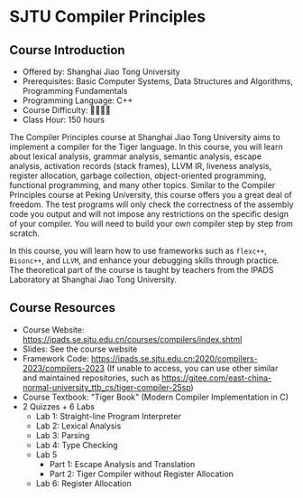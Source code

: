 # SJTU Compiler Principles

## Course Introduction

- Offered by: Shanghai Jiao Tong University
- Prerequisites: Basic Computer Systems, Data Structures and Algorithms, Programming Fundamentals
- Programming Language: C++
- Course Difficulty: 🌟🌟🌟🌟
- Class Hour: 150 hours

The Compiler Principles course at Shanghai Jiao Tong University aims to implement a compiler for the Tiger language. In this course, you will learn about lexical analysis, grammar analysis, semantic analysis, escape analysis, activation records (stack frames), LLVM IR, liveness analysis, register allocation, garbage collection, object-oriented programming, functional programming, and many other topics. Similar to the Compiler Principles course at Peking University, this course offers you a great deal of freedom. The test programs will only check the correctness of the assembly code you output and will not impose any restrictions on the specific design of your compiler. You will need to build your own compiler step by step from scratch.

In this course, you will learn how to use frameworks such as `flexc++`, `Bisonc++`, and `LLVM`, and enhance your debugging skills through practice. The theoretical part of the course is taught by teachers from the IPADS Laboratory at Shanghai Jiao Tong University.

## Course Resources

- Course Website: <https://ipads.se.sjtu.edu.cn/courses/compilers/index.shtml>
- Slides: See the course website
- Framework Code: <https://ipads.se.sjtu.edu.cn:2020/compilers-2023/compilers-2023> (If unable to access, you can use other similar and maintained repositories, such as <https://gitee.com/east-china-normal-university_ttb_cs/tiger-compiler-25sp>)
- Course Textbook: "Tiger Book" (Modern Compiler Implementation in C)
- 2 Quizzes + 6 Labs
    - Lab 1: Straight-line Program Interpreter
    - Lab 2: Lexical Analysis
    - Lab 3: Parsing
    - Lab 4: Type Checking
    - Lab 5
        - Part 1: Escape Analysis and Translation
        - Part 2: Tiger Compiler without Register Allocation
    - Lab 6: Register Allocation